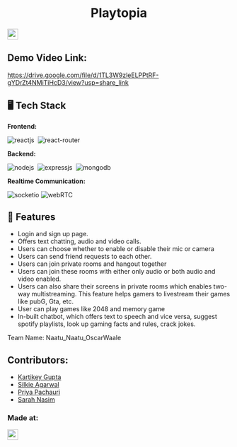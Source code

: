 <h1 align="center">Playtopia</h1>
<p align="center">
</p>

<a href="https://hack36.com"> <img src=https://postimg.cc/PLgXVGpD height=24px> </a>

## Demo Video Link:
  <a href="https://drive.google.com/file/d/1TL3W9zleELPPtRF-gYDrZt4NMiTiHcD3/view?usp=share_link">https://drive.google.com/file/d/1TL3W9zleELPPtRF-gYDrZt4NMiTiHcD3/view?usp=share_link</a>
  
<!-- ## Presentation Link:
  <a href="https://cutt.ly/H365PPT"> PPT link </a> -->

## 🖥️ Tech Stack
**Frontend:**

![reactjs](https://img.shields.io/badge/React-20232A?style=for-the-badge&logo=react&logoColor=61DAFB)&nbsp;
![react-router](https://img.shields.io/badge/React_Router-CA4245?style=for-the-badge&logo=react-router&logoColor=white)&nbsp;

**Backend:**

![nodejs](https://img.shields.io/badge/Node.js-43853D?style=for-the-badge&logo=node.js&logoColor=white)&nbsp;
![expressjs](https://img.shields.io/badge/Express.js-000000?style=for-the-badge&logo=express&logoColor=white)&nbsp;
![mongodb](https://img.shields.io/badge/MongoDB-4EA94B?style=for-the-badge&logo=mongodb&logoColor=white)&nbsp;

**Realtime Communication:**

![socketio](https://img.shields.io/badge/Socket.io-010101?&style=for-the-badge&logo=Socket.io&logoColor=white)
![webRTC](https://img.shields.io/badge/WEBRTC-010101?&style=for-the-badge&logo=webrtc&logoColor=white)

## 🚀 Features
- Login and sign up page. 
- Offers text chatting, audio and video calls.
- Users can choose whether to enable or disable their mic or camera
- Users can send friend requests to each other.
- Users can join private rooms and hangout together
- Users can join these rooms with either only audio or both audio and video enabled.
- Users can also share their screens in private rooms which enables two-way multistreaming. This feature helps gamers to livestream their games like pubG, Gta, etc.
- User can play games like 2048 and memory game
- In-built chatbot, which offers text to speech and vice versa, suggest spotify playlists, look up gaming facts and rules, crack jokes.
 
Team Name: Naatu_Naatu_OscarWaale

## Contributors: 

* [Kartikey Gupta](https://github.com/kartikey2991) 
* [Silkie Agarwal](https://github.com/silkie261001) 
* [Priya Pachauri](https://github.com/priyapac261) 
* [Sarah Nasim](https://github.com/SarahN18) 

### Made at:
<a href="https://hack36.com"> <img src="https://i.postimg.cc/RFFWF4vg/built-at-hack.jpg" height=24px> </a>

